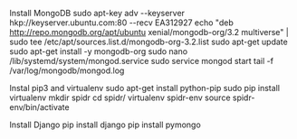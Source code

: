 Install MongoDB
sudo apt-key adv --keyserver hkp://keyserver.ubuntu.com:80 --recv EA312927
echo "deb http://repo.mongodb.org/apt/ubuntu xenial/mongodb-org/3.2 multiverse" | sudo tee /etc/apt/sources.list.d/mongodb-org-3.2.list
sudo apt-get update
sudo apt-get install -y mongodb-org
sudo nano /lib/systemd/system/mongod.service
sudo service mongod start
tail -f /var/log/mongodb/mongod.log 

Instal pip3 and virtualenv
sudo apt-get install python-pip
sudo pip install virtualenv
mkdir spidr
cd spidr/
virtualenv spidr-env
source spidr-env/bin/activate

Install Django
pip install django
pip install pymongo
